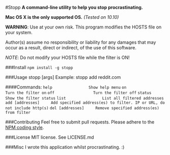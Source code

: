 #Stopp
__A command-line utility to help you stop procrastinating.__

__Mac OS X is the only supported OS.__ _(Tested on 10.10)_

__WARNING__: Use at your own risk. This program modifies the HOSTS file on your system.

Author(s) assume no responsibility or liability for any damages that may occur as a result, direct or indirect, of the use of this software.

*NOTE*: Do not modify your HOSTS file while the filter is ON!

###Install
`npm install -g stopp`

###Usage
stopp <command> [args]
Example: stopp add reddit.com

####Commands:
`help                Show help menu`
`on                  Turn the filter on`
`off                 Turn the filter off`
`status              Show the filter status`
`list                List all filtered addresses`
`add [addresses]     Add specified address(es) to filter. IP or URL, do not include http(s)`
`del [addresses]     Remove specified address(es) from filter`

###Contributing
Feel free to submit pull requests. Please adhere to the [NPM coding style](https://www.npmjs.org/doc/misc/npm-coding-style.html).

###License
MIT license. See LICENSE.md

###Misc
I wrote this application whilst procrastinating. :) 
